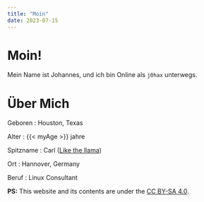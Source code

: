```yaml
---
title: "Moin"
date: 2023-07-15
---
```


# Moin!

Mein Name ist Johannes, und ich bin Online als `j0hax` unterwegs.

# Über Mich

Geboren
: Houston, Texas

Alter
: {{< myAge >}} jahre

Spitzname
: Carl ([Like the llama](https://youtu.be/kZUPCB9533Y))

Ort
: Hannover, Germany

Beruf
: Linux Consultant

**PS:** This website and its contents are under the [CC BY-SA 4.0](https://creativecommons.org/licenses/by-sa/4.0/).
